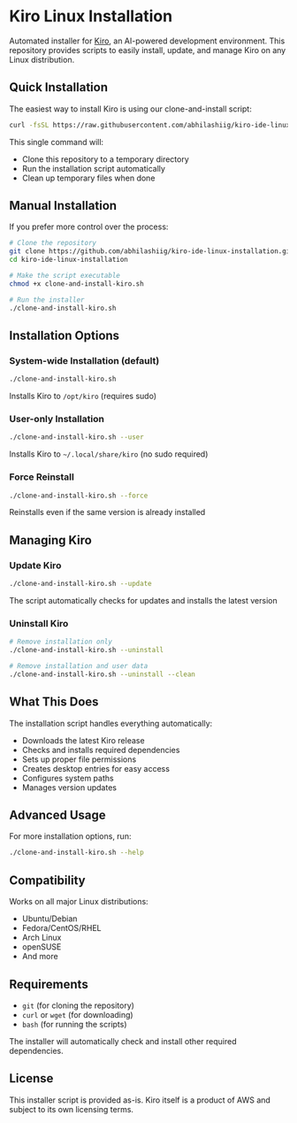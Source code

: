 # Kiro Linux Installation

Automated installer for [Kiro](https://kiro.dev/), an AI-powered development environment. This repository provides scripts to easily install, update, and manage Kiro on any Linux distribution.

## Quick Installation

The easiest way to install Kiro is using our clone-and-install script:

```bash
curl -fsSL https://raw.githubusercontent.com/abhilashiig/kiro-ide-linux-installation/main/clone-and-install-kiro.sh | bash
```

This single command will:
- Clone this repository to a temporary directory
- Run the installation script automatically
- Clean up temporary files when done

## Manual Installation

If you prefer more control over the process:

```bash
# Clone the repository
git clone https://github.com/abhilashiig/kiro-ide-linux-installation.git
cd kiro-ide-linux-installation

# Make the script executable
chmod +x clone-and-install-kiro.sh

# Run the installer
./clone-and-install-kiro.sh
```

## Installation Options

### System-wide Installation (default)
```bash
./clone-and-install-kiro.sh
```
Installs Kiro to `/opt/kiro` (requires sudo)

### User-only Installation
```bash
./clone-and-install-kiro.sh --user
```
Installs Kiro to `~/.local/share/kiro` (no sudo required)

### Force Reinstall
```bash
./clone-and-install-kiro.sh --force
```
Reinstalls even if the same version is already installed

## Managing Kiro

### Update Kiro
```bash
./clone-and-install-kiro.sh --update
```
The script automatically checks for updates and installs the latest version

### Uninstall Kiro
```bash
# Remove installation only
./clone-and-install-kiro.sh --uninstall

# Remove installation and user data
./clone-and-install-kiro.sh --uninstall --clean
```

## What This Does

The installation script handles everything automatically:
- Downloads the latest Kiro release
- Checks and installs required dependencies
- Sets up proper file permissions
- Creates desktop entries for easy access
- Configures system paths
- Manages version updates

## Advanced Usage

For more installation options, run:
```bash
./clone-and-install-kiro.sh --help
```

## Compatibility

Works on all major Linux distributions:
- Ubuntu/Debian
- Fedora/CentOS/RHEL
- Arch Linux
- openSUSE
- And more

## Requirements

- `git` (for cloning the repository)
- `curl` or `wget` (for downloading)
- `bash` (for running the scripts)

The installer will automatically check and install other required dependencies.

## License

This installer script is provided as-is. Kiro itself is a product of AWS and subject to its own licensing terms.
